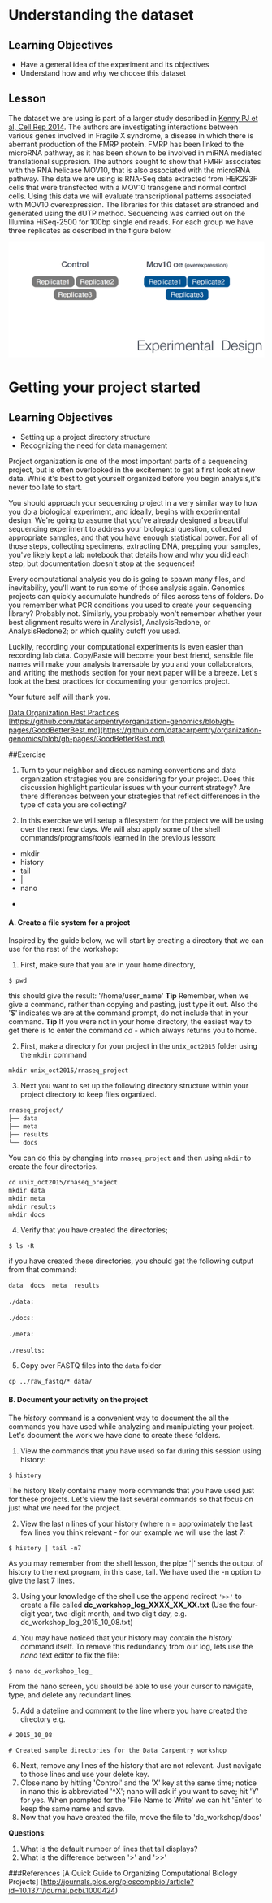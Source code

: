 

# Understanding the dataset

## Learning Objectives

* Have a general idea of the experiment and its objectives
* Understand how and why we choose this dataset

## Lesson
The dataset we are using is part of a larger study described in [Kenny PJ et al, Cell Rep 2014](http://www.ncbi.nlm.nih.gov/pubmed/25464849). The authors are investigating interactions between various genes involved in Fragile X syndrome, a disease in which there is aberrant production of the FMRP protein. FMRP has been linked to the microRNA pathway, as it has been shown to be involved in miRNA mediated translational suppresion. The authors sought to show that FMRP associates with the RNA helicase MOV10, that is also associated with the microRNA pathway. The data we are using is RNA-Seq data extracted from HEK293F cells that were transfected with a MOV10 transgene and normal control cells. Using this data we will evaluate  transcriptional patterns associated with MOV10 overexpression. The libraries for this dataset are stranded and generated using the dUTP method. Sequencing was carried out on the Illumina HiSeq-2500 for 100bp single end reads. For each group we have three replicates as described in the figure below.


![Automation](../img/exp_design.png)

 
# Getting your project started

## Learning Objectives

* Setting up a project directory structure
* Recognizing the need for data management

Project organization is one of the most important parts of a sequencing project, but is often overlooked in the excitement to get a first look at new data. While it's best to get yourself organized before you begin analysis,it's never too late to start.

You should approach your sequencing project in a very similar way to how you do a biological experiment, and ideally, begins with experimental design. We're going to assume that you've already designed a beautiful sequencing experiment 
to address your biological question, collected appropriate samples, and that you have enough statistical power. For all of those steps, collecting specimens, extracting DNA, prepping your samples, you've likely kept a lab notebook that details how and why you did each step, but documentation doesn't stop at the sequencer! 

Every computational analysis you do is going to spawn many files, and inevitability, you'll 
want to run some of those analysis again. Genomics projects can quickly accumulate hundreds of files across tens of folders. Do you remember what PCR conditions you used to create your sequencing library? Probably not. Similarly, you probably won't 
remember whether your best alignment results were in Analysis1, AnalysisRedone, or AnalysisRedone2; or which quality cutoff 
you used.

Luckily, recording your computational experiments is even easier than recording lab data. Copy/Paste will become your best friend, sensible file names will make your analysis traversable by you and your collaborators, and writing the methods section for your next paper will be a breeze. Let's look at the best practices for documenting your genomics project. 

Your future self will thank you.

[Data Organization Best Practices](https://github.com/datacarpentry/organization-genomics/blob/gh-pages/GoodBetterBest.md)<br>
[https://github.com/datacarpentry/organization-genomics/blob/gh-pages/GoodBetterBest.md](https://github.com/datacarpentry/organization-genomics/blob/gh-pages/GoodBetterBest.md)

##Exercise

1. Turn to your neighbor and discuss naming conventions and data organization strategies you are considering for your project. Does this discussion highlight particular issues with your current strategy? Are there differences between your strategies
that reflect differences in the type of data you are collecting?

2. In this exercise we will setup a filesystem for the project we will be using over the next few days. We will also apply some of the shell commands/programs/tools learned in the previous lesson:

* mkdir
* history
* tail
* |
* nano
* >>

#### A. Create a file system for a project

Inspired by the guide below, we will start by creating a directory that we can use for the rest of the workshop:

1. First, make sure that you are in your home directory,

```
$ pwd
```
this should give the result: '/home/user_name'
**Tip** Remember, when we give a command, rather than copying and pasting, just type it out. Also the '$' indicates we are at the command prompt, do not include that in your command. 
**Tip** If you were not in your home directory, the easiest way to get there is to enter the command *cd* - which always returns you to home. 

2. First, make a directory for your project in the `unix_oct2015` folder using the `mkdir` command

```
mkdir unix_oct2015/rnaseq_project
```

3. Next you want to set up the following directory structure within your project directory to keep files organized. 

```
rnaseq_project/
├── data
├── meta
├── results
└── docs

```
You can do this by changing into `rnaseq_project` and then using `mkdir` to create the four directories.

```
cd unix_oct2015/rnaseq_project
mkdir data
mkdir meta
mkdir results
mkdir docs

``` 

4. Verify that you have created the directories;

```
$ ls -R
```
if you have created these directories, you should get the following output from that command:

```
data  docs  meta  results

./data:

./docs:

./meta:

./results:
```

5. Copy over FASTQ files into the `data` folder

```
cp ../raw_fastq/* data/
```

#### B. Document your activity on the project

The *history* command is a convenient way to document the all the commands you have used while analyzing and manipulating your project. Let's document the work we have done to create these folders. 

1. View the commands that you have used so far during this session using history:

```
$ history
```

The history likely contains many more commands that you have used just for these projects. Let's view the last several commands so that focus on just what we need for the project. 

2. View the last n lines of your history (where n = approximately the last few lines you think relevant - for our example we will use the last 7:

```
$ history | tail -n7
```

As you may remember from the shell lesson, the pipe '|' sends the output of history to the next program, in this case, tail. We have used the -n option to give the last 7 lines.

3. Using your knowledge of the shell use the append redirect `'>>'` to create a file called **dc_workshop_log_XXXX_XX_XX.txt** (Use the four-digit year, two-digit month, and two digit day, e.g. dc_workshop_log_2015_10_08.txt)

4. You may have noticed that your history may contain the *history* command itself. To remove this redundancy from our log, lets use the *nano* text editor to fix the file:

```
$ nano dc_workshop_log_
```

From the nano screen, you should be able to use your cursor to navigate, type, and delete any redundant lines. 

5. Add a dateline and comment to the line where you have created the directory e.g. 

```
# 2015_10_08 
```

```
# Created sample directories for the Data Carpentry workshop
```

6. Next, remove any lines of the history that are not relevant. Just navigate to those lines and use your delete key. 
7. Close nano by hitting 'Control' and the 'X' key at the same time; notice in nano this is abbreviated '\^X'; nano will ask if you want to save; hit 'Y' for yes. When prompted for the 'File Name to Write' we can hit 'Enter' to keep the same name and save. 
8. Now that you have created the file, move the file to 'dc_workshop/docs'


**Questions**: 
1. What is the default number of lines that tail displays?
2. What is the difference between '>' and '>>'




###References
[A Quick Guide to Organizing Computational Biology Projects] (http://journals.plos.org/ploscompbiol/article?id=10.1371/journal.pcbi.1000424)



